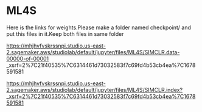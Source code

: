 # ML4S

Here is the links for weights.Please make a folder named checkpoint/ and put this files in it.Keep both files in same folder


https://mhjhvfvskrssnpi.studio.us-east-2.sagemaker.aws/studiolab/default/jupyter/files/ML4S/SIMCLR.data-00000-of-00001 _xsrf=2%7C21f40535%7C6314461d73032583f7c69fd4b53cb4ea%7C1678591581


https://mhjhvfvskrssnpi.studio.us-east-2.sagemaker.aws/studiolab/default/jupyter/files/ML4S/SIMCLR.index?_xsrf=2%7C21f40535%7C6314461d73032583f7c69fd4b53cb4ea%7C1678591581
